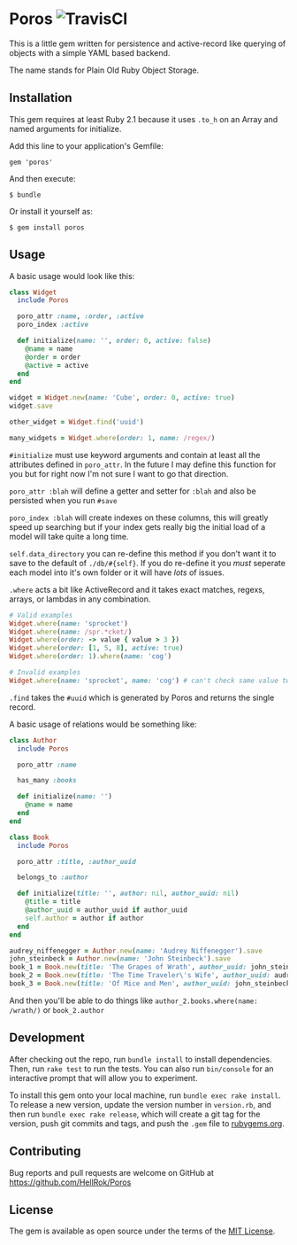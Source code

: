 # Poros ![TravisCI](https://travis-ci.org/HellRok/Poros.svg?branch=master)

This is a little gem written for persistence and active-record like querying of
objects with a simple YAML based backend.

The name stands for Plain Old Ruby Object Storage.

## Installation

This gem requires at least Ruby 2.1 because it uses `.to_h` on an Array and
named arguments for initialize.

Add this line to your application's Gemfile:

```gem 'poros' ```

And then execute:

    $ bundle

Or install it yourself as:

    $ gem install poros

## Usage

A basic usage would look like this:

```ruby
class Widget
  include Poros

  poro_attr :name, :order, :active
  poro_index :active

  def initialize(name: '', order: 0, active: false)
    @name = name
    @order = order
    @active = active
  end
end

widget = Widget.new(name: 'Cube', order: 0, active: true)
widget.save

other_widget = Widget.find('uuid')

many_widgets = Widget.where(order: 1, name: /regex/)
```

`#initialize` must use keyword arguments and contain at least all the
attributes defined in `poro_attr`. In the future I may define this function for
you but for right now I'm not sure I want to go that direction.

`poro_attr :blah` will define a getter and setter for `:blah` and also be persisted when you run `#save`

`poro_index :blah` will create indexes on these columns, this will greatly
speed up searching but if your index gets really big the initial load of a
model will take quite a long time.

`self.data_directory` you can re-define this method if you don't want it to
save to the default of `./db/#{self}`. If you do re-define it you _must_
seperate each model into it's own folder or it will have _lots_ of issues.

`.where` acts a bit like ActiveRecord and it takes exact matches, regexs, arrays, or
lambdas in any combination.

```ruby
# Valid examples
Widget.where(name: 'sprocket')
Widget.where(name: /spr.*cket/)
Widget.where(order: -> value { value > 3 })
Widget.where(order: [1, 5, 8], active: true)
Widget.where(order: 1).where(name: 'cog')

# Invalid examples
Widget.where(name: 'sprocket', name: 'cog') # can't check same value twice, use arrays
```

`.find` takes the `#uuid` which is generated by Poros and returns the single record.

A basic usage of relations would be something like:

```ruby
class Author
  include Poros

  poro_attr :name

  has_many :books

  def initialize(name: '')
    @name = name
  end
end

class Book
  include Poros

  poro_attr :title, :author_uuid

  belongs_to :author

  def initialize(title: '', author: nil, author_uuid: nil)
    @title = title
    @author_uuid = author_uuid if author_uuid
    self.author = author if author
  end
end

audrey_niffenegger = Author.new(name: 'Audrey Niffenegger').save
john_steinbeck = Author.new(name: 'John Steinbeck').save
book_1 = Book.new(title: 'The Grapes of Wrath', author_uuid: john_steinbeck.uuid).save
book_2 = Book.new(title: 'The Time Traveler\'s Wife', author_uuid: audrey_niffenegger.uuid).save
book_3 = Book.new(title: 'Of Mice and Men', author_uuid: john_steinbeck.uuid).save
```

And then you'll be able to do things like `author_2.books.where(name: /wrath/)` or `book_2.author`

## Development

After checking out the repo, run `bundle install` to install dependencies. Then, run
`rake test` to run the tests. You can also run `bin/console` for an interactive
prompt that will allow you to experiment.

To install this gem onto your local machine, run `bundle exec rake install`. To
release a new version, update the version number in `version.rb`, and then run
`bundle exec rake release`, which will create a git tag for the version, push
git commits and tags, and push the `.gem` file to
[rubygems.org](https://rubygems.org).

## Contributing

Bug reports and pull requests are welcome on GitHub at
https://github.com/HellRok/Poros

## License

The gem is available as open source under the terms of the [MIT
License](https://opensource.org/licenses/MIT).
